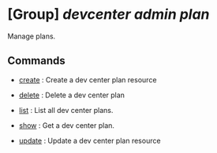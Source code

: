 # [Group] _devcenter admin plan_

Manage plans.

## Commands

- [create](/Commands/devcenter/admin/plan/_create.md)
: Create a dev center plan resource

- [delete](/Commands/devcenter/admin/plan/_delete.md)
: Delete a dev center plan

- [list](/Commands/devcenter/admin/plan/_list.md)
: List all dev center plans.

- [show](/Commands/devcenter/admin/plan/_show.md)
: Get a dev center plan.

- [update](/Commands/devcenter/admin/plan/_update.md)
: Update a dev center plan resource
